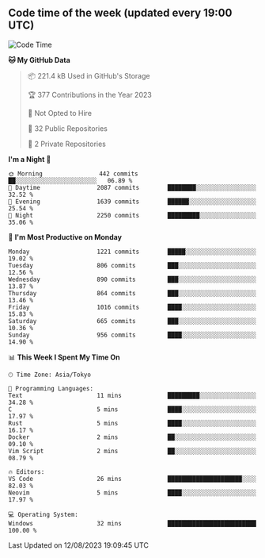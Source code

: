 ## Code time of the week (updated every 19:00 UTC)

<!--START_SECTION:waka-->
![Code Time](http://img.shields.io/badge/Code%20Time-1%2C964%20hrs%2022%20mins-blue)

**🐱 My GitHub Data** 

> 📦 221.4 kB Used in GitHub's Storage 
 > 
> 🏆 377 Contributions in the Year 2023
 > 
> 🚫 Not Opted to Hire
 > 
> 📜 32 Public Repositories 
 > 
> 🔑 2 Private Repositories 
 > 
**I'm a Night 🦉** 

```text
🌞 Morning                442 commits         ██░░░░░░░░░░░░░░░░░░░░░░░   06.89 % 
🌆 Daytime                2087 commits        ████████░░░░░░░░░░░░░░░░░   32.52 % 
🌃 Evening                1639 commits        ██████░░░░░░░░░░░░░░░░░░░   25.54 % 
🌙 Night                  2250 commits        █████████░░░░░░░░░░░░░░░░   35.06 % 
```
📅 **I'm Most Productive on Monday** 

```text
Monday                   1221 commits        █████░░░░░░░░░░░░░░░░░░░░   19.02 % 
Tuesday                  806 commits         ███░░░░░░░░░░░░░░░░░░░░░░   12.56 % 
Wednesday                890 commits         ███░░░░░░░░░░░░░░░░░░░░░░   13.87 % 
Thursday                 864 commits         ███░░░░░░░░░░░░░░░░░░░░░░   13.46 % 
Friday                   1016 commits        ████░░░░░░░░░░░░░░░░░░░░░   15.83 % 
Saturday                 665 commits         ███░░░░░░░░░░░░░░░░░░░░░░   10.36 % 
Sunday                   956 commits         ████░░░░░░░░░░░░░░░░░░░░░   14.90 % 
```


📊 **This Week I Spent My Time On** 

```text
🕑︎ Time Zone: Asia/Tokyo

💬 Programming Languages: 
Text                     11 mins             █████████░░░░░░░░░░░░░░░░   34.28 % 
C                        5 mins              ████░░░░░░░░░░░░░░░░░░░░░   17.97 % 
Rust                     5 mins              ████░░░░░░░░░░░░░░░░░░░░░   16.17 % 
Docker                   2 mins              ██░░░░░░░░░░░░░░░░░░░░░░░   09.10 % 
Vim Script               2 mins              ██░░░░░░░░░░░░░░░░░░░░░░░   08.79 % 

🔥 Editors: 
VS Code                  26 mins             █████████████████████░░░░   82.03 % 
Neovim                   5 mins              ████░░░░░░░░░░░░░░░░░░░░░   17.97 % 

💻 Operating System: 
Windows                  32 mins             █████████████████████████   100.00 % 
```


 Last Updated on 12/08/2023 19:09:45 UTC
<!--END_SECTION:waka-->